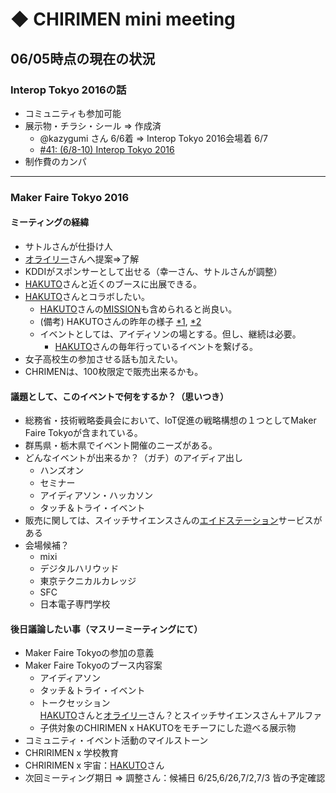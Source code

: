 # ◆ CHIRIMEN mini meeting

## 06/05時点の現在の状況
### Interop Tokyo 2016の話
* コミュニティも参加可能
* 展示物・チラシ・シール => 作成済
  * @kazygumi さん 6/6着 => Interop Tokyo 2016会場着 6/7
  * [#41: (6/8-10) Interop Tokyo 2016](https://github.com/chirimen-oh/any-issues/issues/41#issuecomment-223765098)
* 制作費のカンパ

----

### Maker Faire Tokyo 2016
#### ミーティングの経緯
* サトルさんが仕掛け人
* [オライリー](http://www.oreilly.co.jp/index.shtml)さんへ提案=>了解
* KDDIがスポンサーとして出せる（幸一さん、サトルさんが調整）
* [HAKUTO](http://team-hakuto.jp/index.html)さんと近くのブースに出展できる。
* [HAKUTO](http://team-hakuto.jp/index.html)さんとコラボしたい。
  * [HAKUTO](http://team-hakuto.jp/index.html)さんの[MISSION](http://team-hakuto.jp/mission/index.html)も含められると尚良い。
  * (備考) HAKUTOさんの昨年の様子 [*1](https://www.facebook.com/team.hakuto/posts/486824521477222), [*2](https://www.facebook.com/team.hakuto/posts/487158631443811)
  * イベントとしては、アイディソンの場とする。但し、継続は必要。
    * [HAKUTO](http://team-hakuto.jp/index.html)さんの毎年行っているイベントを繋げる。
* 女子高校生の参加させる話も加えたい。
* CHRIMENは、100枚限定で販売出来るかも。

#### 議題として、このイベントで何をするか？（思いつき）
* 総務省・技術戦略委員会において、IoT促進の戦略構想の１つとしてMaker Faire Tokyoが含まれている。
* 群馬県・栃木県でイベント開催のニーズがある。
* どんなイベントが出来るか？（ガチ）のアイディア出し
  * ハンズオン
  * セミナー
  * アイディアソン・ハッカソン
  * タッチ＆トライ・イベント
* 販売に関しては、スイッチサイエンスさんの[エイドステーション](https://www.switch-science.com/info/aidstation/)サービスがある
* 会場候補？
  * mixi
  * デジタルハリウッド
  * 東京テクニカルカレッジ
  * SFC
  * 日本電子専門学校

#### 後日議論したい事（マスリーミーティングにて）
* Maker Faire Tokyoの参加の意義
* Maker Faire Tokyoのブース内容案
  * アイディアソン
  * タッチ＆トライ・イベント
  * トークセッション  
    [HAKUTO](http://team-hakuto.jp/index.html)さんと[オライリー](http://www.oreilly.co.jp/index.shtml)さん？とスイッチサイエンスさん＋アルファ
  * 子供対象のCHIRIMEN x HAKUTOをモチーフにした遊べる展示物  
* コミュニティ・イベント活動のマイルストーン
* CHRIRIMEN x 学校教育
* CHRIRIMEN x 宇宙：[HAKUTO](http://team-hakuto.jp/index.html)さん
* 次回ミーティング期日 => 調整さん：候補日 6/25,6/26,7/2,7/3 皆の予定確認
